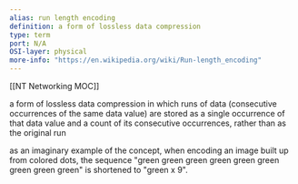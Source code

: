 ```yaml
---
alias: run length encoding 
definition: a form of lossless data compression
type: term
port: N/A
OSI-layer: physical
more-info: "https://en.wikipedia.org/wiki/Run-length_encoding"
---
```

[[NT Networking MOC]]

a form of lossless data compression in which runs of data (consecutive occurrences of the same data value) are stored as a single occurrence of that data value and a count of its consecutive occurrences, rather than as the original run

as an imaginary example of the concept, when encoding an image built up from colored dots, the sequence "green green green green green green green green green" is shortened to "green x 9".


